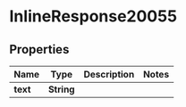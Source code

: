 

# InlineResponse20055

## Properties

Name | Type | Description | Notes
------------ | ------------- | ------------- | -------------
**text** | **String** |  | 



